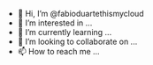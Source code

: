 - 👋 Hi, I’m @fabioduartethismycloud
- 👀 I’m interested in ...
- 🌱 I’m currently learning ...
- 💞️ I’m looking to collaborate on ...
- 📫 How to reach me ...

<!---
fabioduartethismycloud/fabioduartethismycloud is a ✨ special ✨ repository because its `README.md` (this file) appears on your GitHub profile.
You can click the Preview link to take a look at your changes.
--->
